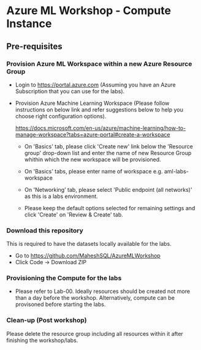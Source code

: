# Azure ML Workshop - Compute Instance

## Pre-requisites 

### Provision Azure ML Workspace within a new Azure Resource Group

- Login to https://portal.azure.com (Assuming you have an Azure Subscription that you can use for the labs).

- Provision Azure Machine Learning Workspace (Please follow instructions on below link and refer suggestions below to help you choose right configuration options).

  https://docs.microsoft.com/en-us/azure/machine-learning/how-to-manage-workspace?tabs=azure-portal#create-a-workspace
  
  - On 'Basics' tab, please click 'Create new' link below the 'Resource group' drop-down list and enter the name of new Resource Group whithin which the new workspace will be provisioned.
  
  - On 'Basics' tabs, please enter name of workspace e.g. aml-labs-workspace
  
  - On 'Networking' tab, please select 'Public endpoint (all networks)' as this is a labs environment.
  
  - Please keep the default options selected for remaining settings and click 'Create' on 'Review & Create' tab.

### Download this repository
This is required to have the datasets locally available for the labs.
- Go to https://github.com/MaheshSQL/AzureMLWorkshop
- Click Code -> Download ZIP

### Provisioning the Compute for the labs
- Please refer to Lab-00. 
Ideally resources should be created not more than a day before the workshop.
Alternatively, compute can be provisoned before starting the labs.

### Clean-up (Post workshop)
Please delete the resource group including all resources within it after finishing the workshop/labs.
